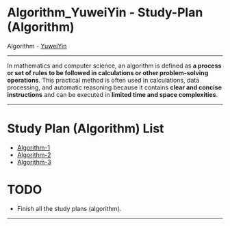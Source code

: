 # Algorithm_YuweiYin - Study-Plan (Algorithm)

Algorithm - [YuweiYin](https://github.com/YuweiYin)

---

In mathematics and computer science, an algorithm is defined as **a process or set of rules to be followed in calculations or other problem-solving operations**. This practical method is often used in calculations, data processing, and automatic reasoning because it contains **clear and concise instructions** and can be executed in **limited time and space complexities**.

---

# Study Plan (Algorithm) List

- [Algorithm-1](./Algorithm-1/)
- [Algorithm-2](./Algorithm-2/)
- [Algorithm-3](./Algorithm-3/)

# TODO

- Finish all the study plans (algorithm).

---
